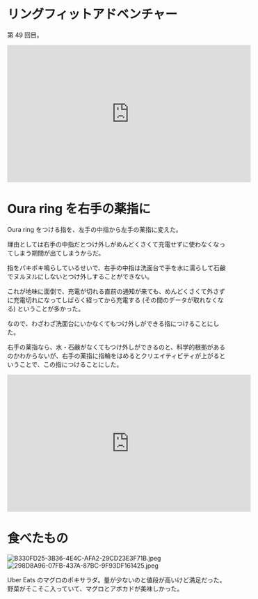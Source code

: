 # リングフィットアドベンチャー
第 49 回目。

<iframe width="560" height="315" src="https://www.youtube.com/embed/IF-ZLVrQhXM" frameborder="0" allow="accelerometer; autoplay; clipboard-write; encrypted-media; gyroscope; picture-in-picture" allowfullscreen></iframe>

# Oura ring を右手の薬指に
Oura ring をつける指を、左手の中指から左手の薬指に変えた。

理由としては右手の中指だとつけ外しがめんどくさくて充電せずに使わなくなってしまう期間が出てしまうからだ。

指をパキポキ鳴らしているせいで、右手の中指は洗面台で手を水に濡らして石鹸でヌルヌルにしないとつけ外しすることができない。

これが地味に面倒で、充電が切れる直前の通知が来ても、めんどくさくて外さずに充電切れになってしばらく経ってから充電する (その間のデータが取れなくなる) ということが多かった。

なので、わざわざ洗面台にいかなくてもつけ外しができる指につけることにした。

右手の薬指なら、水・石鹸がなくてもつけ外しができるのと、科学的根拠があるのかわからないが、右手の薬指に指輪をはめるとクリエイティビティが上がるということで、この指につけることにした。

<iframe width="560" height="315" src="https://www.youtube.com/embed/CrkI8RfZbFU?start=113" frameborder="0" allow="accelerometer; autoplay; clipboard-write; encrypted-media; gyroscope; picture-in-picture" allowfullscreen></iframe>



# 食べたもの
![B330FD25-3B36-4E4C-AFA2-29CD23E3F71B.jpeg](https://diary.noraworld.media/images/2021/1/874a3adeb59eff79d84c94a7e04cbcf264a96801cc5bfcdfbebc90791b141c33.jpeg)
![298D8A96-07FB-437A-87BC-9F93DF161425.jpeg](https://diary.noraworld.media/images/2021/1/eb130e8b0c1335128f045de3516bc0e9a118a90477f821259495913d022e335a.jpeg)

Uber Eats のマグロのポキサラダ。量が少ないのと値段が高いけど満足だった。野菜がそこそこ入っていて、マグロとアボカドが美味しかった。
